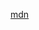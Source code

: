 [mdn](https://developer.mozilla.org/en-US/docs/Web/JavaScript/Reference/Operators/Comparison_Operators)